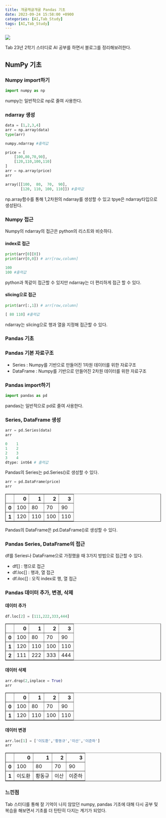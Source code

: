 ```yaml
---
title: 개굴캐글개굴 Pandas 기초
date: 2023-09-24 15:58:00 +0900
categories: [AI,Tab_Study]
tags: [AI,Tab_Study]
---
```


![](https://velog.velcdn.com/images/acadias12/post/358c7f7f-00ec-4dd7-99a4-183615838474/image.png)

Tab 23년 2학기 스터디로 AI 공부를 하면서 블로그를 정리해보려한다.

## NumPy 기초

### Numpy import하기

```python
import numpy as np
```
numpy는 일반적으로 np로 줄여 사용한다.

### ndarray 생성

```python
data = [1,2,3,4]
arr = np.array(data)
type(arr)
```

```python
numpy.ndarray #출력값
```

```python
price = [
    [100,80,70,90],
    [120,110,100,110]
]
arr = np.array(price)
arr
```

```python
array([[100,  80,  70,  90],
       [120, 110, 100, 110]]) #출력값
``` 

np.array함수를 통해 1,2차원의 ndarray를 생성할 수 있고 tpye은 ndarray타입으로 생성된다.

### Numpy 접근

Numpy의 ndarray의 접근은 python의 리스트와 비슷하다.

#### index로 접근

```python
print(arr[0][0])
print(arr[0,0]) # arr[row,column]
```
```python
100
100 #출력값
``` 
python과 똑같이 접근할 수 있지만 ndarray는 더 편리하게 접근 할 수 있다.

#### slicing으로 접근

```python
print(arr[:,1]) # arr[row,column]
```
```python
[ 80 110] #출력값
``` 
ndarray는 slicing으로 행과 열을 지정해 접근할 수 있다.


### Pandas 기초

### Pandas 기본 자료구조
+ Series : Numpy를 기반으로 만들어진 1차원 데이터를 위한 자료구조
+ DataFrame : Numpy를 기반으로 만들어진 2차원 데이터를 위한 자료구조

### Pandas import하기

```python
import pandas as pd
```
pandas는 일반적으로 pd로 줄여 사용한다.

### Series, DataFrame 생성

```python
arr = pd.Series(data)
arr
```
```python
0    1
1    2
2    3
3    4
dtype: int64 # 출력값
```
Pandas의 Series는 pd.Series()로 생성할 수 있다.

```python
arr = pd.DataFrame(price)
arr
```

<div>
<style scoped>
    .dataframe tbody tr th:only-of-type {
        vertical-align: middle;
    }

    .dataframe tbody tr th {
        vertical-align: top;
    }

    .dataframe thead th {
        text-align: right;
    }
</style>
<table border="1" class="dataframe">
  <thead>
    <tr style="text-align: right;">
      <th></th>
      <th>0</th>
      <th>1</th>
      <th>2</th>
      <th>3</th>
    </tr>
  </thead>
  <tbody>
    <tr>
      <th>0</th>
      <td>100</td>
      <td>80</td>
      <td>70</td>
      <td>90</td>
    </tr>
    <tr>
      <th>1</th>
      <td>120</td>
      <td>110</td>
      <td>100</td>
      <td>110</td>
    </tr>
  </tbody>
</table>
</div>


Pandas의 DataFrame은 pd.DataFrame()로 생성할 수 있다.

### Pandas Series, DataFrame의 접근
df를 Series나 DataFrame으로 가정했을 때 3가지 방법으로 접근할 수 있다.
+ df[] : 행으로 접근
+ df.loc[] : 행과, 열 접근
+ df.iloc[] : 오직 index로 행, 열 접근


### Pandas 데이터 추가, 변경, 삭제

#### 데이터 추가

```python
df.loc[2] = [111,222,333,444]
```

<div>
<style scoped>
    .dataframe tbody tr th:only-of-type {
        vertical-align: middle;
    }

    .dataframe tbody tr th {
        vertical-align: top;
    }

    .dataframe thead th {
        text-align: right;
    }
</style>
<table border="1" class="dataframe">
  <thead>
    <tr style="text-align: right;">
      <th></th>
      <th>0</th>
      <th>1</th>
      <th>2</th>
      <th>3</th>
    </tr>
  </thead>
  <tbody>
    <tr>
      <th>0</th>
      <td>100</td>
      <td>80</td>
      <td>70</td>
      <td>90</td>
    </tr>
    <tr>
      <th>1</th>
      <td>120</td>
      <td>110</td>
      <td>100</td>
      <td>110</td>
    </tr>
    <tr>
      <th>2</th>
      <td>111</td>
      <td>222</td>
      <td>333</td>
      <td>444</td>
    </tr>
  </tbody>
</table>
</div>

#### 데이터 삭제

```python
arr.drop(2,inplace = True)
arr
```

<div>
<style scoped>
    .dataframe tbody tr th:only-of-type {
        vertical-align: middle;
    }

    .dataframe tbody tr th {
        vertical-align: top;
    }

    .dataframe thead th {
        text-align: right;
    }
</style>
<table border="1" class="dataframe">
  <thead>
    <tr style="text-align: right;">
      <th></th>
      <th>0</th>
      <th>1</th>
      <th>2</th>
      <th>3</th>
    </tr>
  </thead>
  <tbody>
    <tr>
      <th>0</th>
      <td>100</td>
      <td>80</td>
      <td>70</td>
      <td>90</td>
    </tr>
    <tr>
      <th>1</th>
      <td>120</td>
      <td>110</td>
      <td>100</td>
      <td>110</td>
    </tr>
  </tbody>
</table>
</div>

#### 데이터 변경

```python
arr.loc[1] = ['이도환','황동규','이산','이준하']
arr
```

<div>
<style scoped>
    .dataframe tbody tr th:only-of-type {
        vertical-align: middle;
    }

    .dataframe tbody tr th {
        vertical-align: top;
    }

    .dataframe thead th {
        text-align: right;
    }
</style>
<table border="1" class="dataframe">
  <thead>
    <tr style="text-align: right;">
      <th></th>
      <th>0</th>
      <th>1</th>
      <th>2</th>
      <th>3</th>
    </tr>
  </thead>
  <tbody>
    <tr>
      <th>0</th>
      <td>100</td>
      <td>80</td>
      <td>70</td>
      <td>90</td>
    </tr>
    <tr>
      <th>1</th>
      <td>이도환</td>
      <td>황동규</td>
      <td>이산</td>
      <td>이준하</td>
    </tr>
  </tbody>
</table>
</div>


### 느낀점

Tab 스터디를 통해 잘 기억이 나지 않았던 numpy, pandas 기초에 대해 다시 공부 및 복습을 해보면서 기초를 더 탄탄히 다지는 계기가 되었다.
